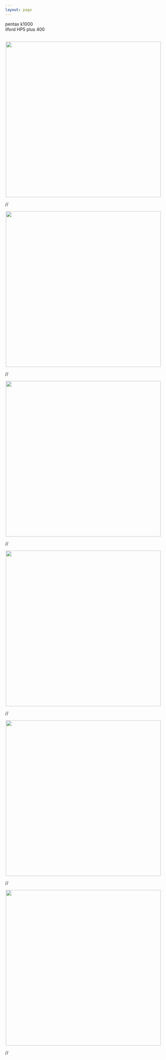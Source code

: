 ```yaml
---
layout: page
---
```


pentax k1000  
ilford HP5 plus 400


<br>

<center>
<a><img
src="https://raw.githubusercontent.com/aymenhafeez/aymenhafeez.github.io/master/images/bath/bath_1.png"
width="500"></a>
</center>

//

<center>
<a><img
src="https://raw.githubusercontent.com/aymenhafeez/aymenhafeez.github.io/master/images/bath/bath_2.png"
width="500"></a>
</center>

//

<center>
<a><img
src="https://raw.githubusercontent.com/aymenhafeez/aymenhafeez.github.io/master/images/bath/bath_3.png"
width="500"></a>
</center>

//

<center>
<a><img
src="https://raw.githubusercontent.com/aymenhafeez/aymenhafeez.github.io/master/images/bath/bath_4.png"
width="500"></a>
</center>

//

<center>
<a><img
src="https://raw.githubusercontent.com/aymenhafeez/aymenhafeez.github.io/master/images/bath/bath_5.png"
width="500"></a>
</center>

//

<center>
<a><img
src="https://raw.githubusercontent.com/aymenhafeez/aymenhafeez.github.io/master/images/bath/bath_6.png"
width="500"></a>
</center>

//
